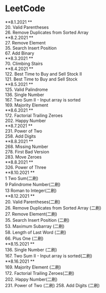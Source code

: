 # LeetCode  
**8.1.2021  **  
20. Valid Parentheses  
26. Remove Duplicates from Sorted Array  
**8.2.2021  **  
27. Remove Element  
35. Search Insert Position  
67. Add Binary  
**8.3.2021  **  
70. Climbing Stairs  
**8.4.2021  **  
122. Best Time to Buy and Sell Stock II  
121. Best Time to Buy and Sell Stock  
**8.5.2021  **  
125. Valid Palindrome  
136. Single Number  
167. Two Sum II - Input array is sorted   
169. Majority Element  
**8.6.2021  **  
172. Factorial Trailing Zeroes  
202. Happy Number  
**8.7.2021  **  
231. Power of Two  
258. Add Digits  
**8.8.2021  **  
268. Missing Number  
278. First Bad Version  
283. Move Zeroes  
**8.8.2021  **   
326. Power of Three  
**8.10.2021  **  
1  Two Sum(二刷)  
9 Palindrome Number(二刷)  
13  Roman to Integer(二刷)    
**8.12.2021  **  
20. Valid Parentheses(二刷)   
26. Remove Duplicates from Sorted Array (二刷)   
27. Remove Element(二刷)     
35. Search Insert Position  (二刷)   
53. Maximum Subarray (二刷)   
58. Length of Last Word (二刷)   
66. Plus One (二刷)   
**8.15.2021  **  
136. Single Number  (二刷)  
167. Two Sum II - Input array is sorted(二刷)    
**8.16.2021  **   
169. Majority Element (二刷)  
172. Factorial Trailing Zeroes(二刷)   
202. Happy Number(二刷)   
231. Power of Two (二刷) 
258. Add Digits (二刷)   
